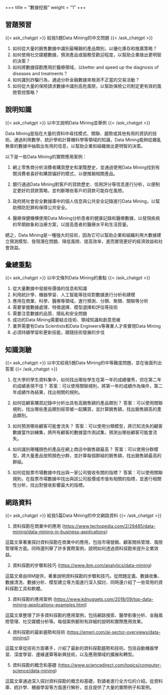 +++
title = "數據挖掘"
weight = "1"
+++
## 習題預習
{{< ask_chatgpt >}}
給我5題Data Mining的中文問題
{{< /ask_chatgpt >}}



1. 如何從大量的銷售數據中識別最暢銷的產品類別，以優化庫存和推廣策略？
2. 如何使用社交媒體數據，預測產品或服務受歡迎程度，以幫助企業做出更明智的決策？
3. 如何將數據探勘應用於醫療領域，以better and speed up the diagnosis of diseases and treatments？
4. 如何識別詐騙行為，通過分析金融數據來檢測不正當的交易活動？
5. 如何從大量的保險請求數據中識別高危風險，以幫助保險公司制定更有效的風險管控策略？   

## 說明知識
{{< ask_chatgpt >}}
以中文說明Data Mining並舉例
{{< /ask_chatgpt >}}



Data Mining是指在大量的資料中尋找模式、關聯、趨勢或其他有用的資訊的技術。通過利用數學、統計學和計算機科學等領域的知識，Data Mining能夠從雜亂無章的數據中抽取出有用的信息，以幫助企業和組織做出更明智的決策。

以下是一些Data Mining的實際應用案例：

1. 網上零售商分析消費者購買歷史和瀏覽歷史，並通過使用Data Mining找到有關消費者喜好和購買偏好的模式，以便推銷相關產品。

2. 銀行通過Data Mining對客戶的貸款歷史、信用評分等信息進行分析，以便制定更好的貸款策略，並判斷哪些客戶的貸款可能存在風險。

3. 政府將社會安全數據庫中的個人信息與公共安全記錄進行Data Mining，以幫助預防犯罪和保障公共安全。

4. 醫療保健機構使用Data Mining分析患者的健康記錄和醫療數據，以發現疾病的早期跡象和治療方案，以提高患者的醫療水平和生活質量。

總之，Data Mining是一種強大的技術，因為它可以幫助企業和組織利用大數據建立預測模型、發現潛在問題、降低風險、提高效率，進而實現更好的經濟效益和社會效益。   

## 彙總重點
{{< ask_chatgpt >}}
以中文條列Data Mining的重點
{{< /ask_chatgpt >}}



1. 從大量數據中發掘有價值的信息和知識
2. 利用統計學、機器學習、人工智能等技術對數據進行分析和建模
3. 應用在商業、科學、醫療等領域，進行預測、分類、聚類、關聯等分析
4. 需要掌握數據處理、特徵選擇、模型選擇和評估等技術
5. 需要注意數據的品質、隱私和安全問題
6. 成功的Data Mining需要結合技術、領域知識和創意思維
7. 業界需要有Data Scientists和Data Engineers等專業人才來實現Data Mining
8. 必須持續學習和更新技能，跟隨技術發展的步伐   

## 知識測驗
{{< ask_chatgpt >}}
以中文給我5題Data Mining的中等難度問題，並在後面列出答案
{{< /ask_chatgpt >}}



1. 在大學的學生資料集中，如何找出哪些學生在第一年的成績優秀，但在第二年的成績表現不佳？
答案：可以使用關聯規則，將第一年的成績作為條件，第二年成績作為結果，找出相關的規則。

2. 如何從顧客購買記錄中分析出具有高銷售額的產品類別？
答案：可以使用關聯規則，找出哪些產品類別經常被一起購買，並計算銷售額，找出銷售額高的產品類別。

3. 如何預測哪些顧客可能會流失？
答案：可以使用分類模型，將已知流失的顧客數據當作訓練集，將所有顧客的數據當作測試集，預測出哪些顧客可能會流失。

4. 如何識別哪種顏色的產品在網上商店中銷售額最高？
答案：可以使用分群模型，將大量產品按照顏色分群，並計算每個群組的銷售額，找出銷售額最高的群組。

5. 如何從股票市場數據中找出與一家公司營收有關的指標？
答案：可以使用關聯規則，在股票市場數據中找出與該公司股價或市值有相關的指標，並進行相關性分析，找出對營收影響最大的指標。   

## 網路資料
{{< ask_chatgpt >}}
給我5篇Data Mining的中文網路資料
{{< /ask_chatgpt >}}



1. 資料探勘在商業中的應用 (https://www.techopedia.com/2/29485/data-mining/data-mining-in-business-applications)

這篇文章著重探討資料探勘在商業中的應用，包括市場營銷、顧客關係管理、風險管理等方面。同時還列舉了許多實際案例，說明如何透過資料探勘來提升企業效益。

2. 資料探勘的步驟和技巧 (https://www.ibm.com/analytics/data-mining)

這篇文章由IBM提供，著重說明資料探勘的步驟和技巧。從問題定義、數據收集、數據清洗、數據分析、模型建立等方面進行深入探討，同時還介紹了一些常用的資料探勘工具和軟體。

3. 資料探勘的應用案例 (https://www.kdnuggets.com/2018/09/top-data-mining-applications-examples.html)

這篇文章整理了許多資料探勘的應用案例，包括網路搜索、醫學影像分析、金融風險管理、社交媒體分析等。每個案例都附有詳細的說明和實際應用效果。

4. 資料探勘的最新趨勢和技術 (https://emerj.com/ai-sector-overviews/data-mining/)

這篇文章從技術方面著手，介紹了最新的資料探勘趨勢和技術。包括自動機器學習、深度學習、邊緣運算等新興技術，以及應用領域的擴展和轉型。

5. 資料探勘的概念和基礎 (https://www.sciencedirect.com/topics/computer-science/data-mining)

這篇文章通過深入探討資料探勘的概念和基礎，對讀者進行全方位的介紹。從資料庫、統計學、機器學習等方面進行解析，並且提供了大量的實際例子和案例。   

